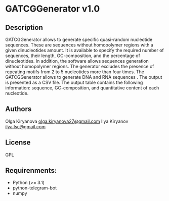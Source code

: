 # GATCGGenerator v1.0

## Description

GATCGGenerator allows to generate specific quasi-random nucleotide sequences. 
These are sequences without homopolymer regions with a given dinucleotides amount. 
It is available to specify the required number of sequences, their length, GC-composition, and the percentage of dinucleotides. 
In addition, the software allows sequences generation without homopolymer regions. 
The generator excludes the presence of repeating motifs from 2 to 5 nucleotides more than four times.
The GATCGGenerator allows to generate DNA and RNA sequences . The output is presented as a CSV file. 
The output table contains the following information: sequence, GC-composition, and quantitative content of each nucleotide.

## Authors
Olga Kiryanova <olga.kiryanova27@gmail.com> 
Ilya Kiryanov <ilya.lsc@gmail.com>

## License
GPL

## Requirenments:
- Python (>= 3.1)
- python-telegram-bot
- numpy



